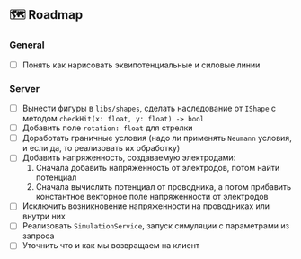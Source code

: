 ## 🗺 Roadmap

### General
- [ ] Понять как нарисовать эквипотенциальные и силовые линии

### Server
- [ ] Вынести фигуры в `libs/shapes`, сделать наследование от `IShape` с методом `checkHit(x: float, y: float) -> bool`
- [ ] Добавить поле `rotation: float` для стрелки
- [ ] Доработать граничные условия (надо ли применять `Neumann` условия, и если да, то реализовать их обработку)
- [ ] Добавить напряженность, создаваемую электродами:
    1. Сначала добавить напряженность от электродов, потом найти потенциал
    2. Сначала вычислить потенциал от проводника, а потом прибавить константное векторное поле напряженности от электродов
- [ ] Исключить возникновение напряженности  на проводниках или внутри них  
- [ ] Реализовать `SimulationService`, запуск симуляции с параметрами из запроса
- [ ] Уточнить что и как мы возвращаем на клиент